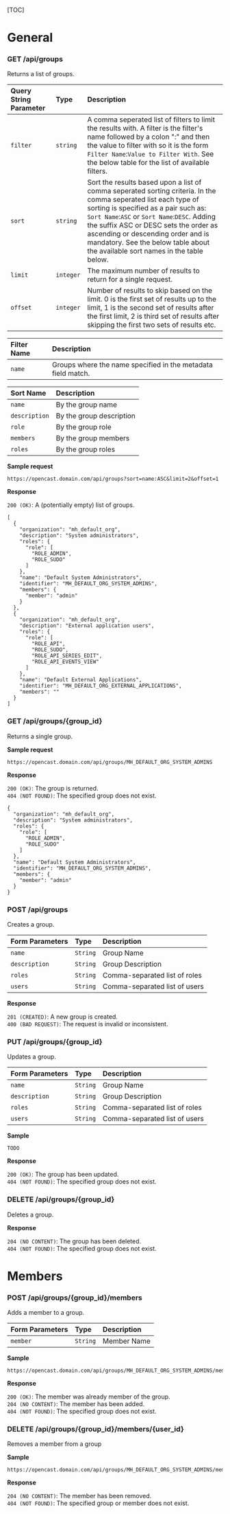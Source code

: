 [TOC]

# General

### GET /api/groups

Returns a list of groups.

Query String Parameter     |Type            | Description
:--------------------------|:---------------|:--------------------------------------------------------------------------
`filter`                   | `string`       | A comma seperated list of filters to limit the results with. A filter is the filter's name followed by a colon ":" and then the value to filter with so it is the form `Filter Name`:`Value to Filter With`. See the below table for the list of available filters.
`sort`                     | `string`       | Sort the results based upon a list of comma seperated sorting criteria. In the comma seperated list each type of sorting is specified as a pair such as: `Sort Name`:`ASC` or `Sort Name`:`DESC`. Adding the suffix ASC or DESC sets the order as ascending or descending order and is mandatory. See the below table about the available sort names in the table below.
`limit`                    | `integer`      | The maximum number of results to return for a single request.
`offset`                   | `integer`      | Number of results to skip based on the limit. 0 is the first set of results up to the limit, 1 is the second set of results after the first limit, 2 is third set of results after skipping the first two sets of results etc.

Filter Name     | Description
:---------------|:------------------
`name`          | Groups where the name specified in the metadata field match.

Sort Name        | Description
:----------------|:---------------
`name`           | By the group name
`description`    | By the group description
`role`           | By the group role
`members`        | By the group members
`roles`          | By the group roles

__Sample request__
```
https://opencast.domain.com/api/groups?sort=name:ASC&limit=2&offset=1
```

__Response__

`200 (OK)`: A (potentially empty) list of groups.

```
[
  {
    "organization": "mh_default_org",
    "description": "System administrators",
    "roles": {
      "role": [
        "ROLE_ADMIN",
        "ROLE_SUDO"
      ]
    },
    "name": "Default System Administrators",
    "identifier": "MH_DEFAULT_ORG_SYSTEM_ADMINS",
    "members": {
      "member": "admin"
    }
  },
  {
    "organization": "mh_default_org",
    "description": "External application users",
    "roles": {
      "role": [
        "ROLE_API",
        "ROLE_SUDO",
        "ROLE_API_SERIES_EDIT",
        "ROLE_API_EVENTS_VIEW"
      ]
    },
    "name": "Default External Applications",
    "identifier": "MH_DEFAULT_ORG_EXTERNAL_APPLICATIONS",
    "members": ""
  }
]
```

### GET /api/groups/{group_id}

Returns a single group.

__Sample request__
```
https://opencast.domain.com/api/groups/MH_DEFAULT_ORG_SYSTEM_ADMINS
```

__Response__

`200 (OK)`: The group is returned.<br/>
`404 (NOT FOUND)`: The specified group does not exist.

```
{
  "organization": "mh_default_org",
  "description": "System administrators",
  "roles": {
    "role": [
      "ROLE_ADMIN",
      "ROLE_SUDO"
    ]
  },
  "name": "Default System Administrators",
  "identifier": "MH_DEFAULT_ORG_SYSTEM_ADMINS",
  "members": {
    "member": "admin"
  }
}
```

### POST /api/groups

Creates a group.

Form Parameters            |Type            | Description
:--------------------------|:---------------|:----------------------------
`name`                     | `String`       | Group Name
`description`              | `String`       | Group Description
`roles`                    | `String`       | Comma-separated list of roles
`users`                    | `String`       | Comma-separated list of users

__Response__

`201 (CREATED)`: A new group is created.<br/>
`400 (BAD REQUEST)`: The request is invalid or inconsistent.

### PUT /api/groups/{group_id}

Updates a group.

Form Parameters            |Type            | Description
:--------------------------|:---------------|:----------------------------
`name`                     | `String`       | Group Name
`description`              | `String`       | Group Description
`roles`                    | `String`       | Comma-separated list of roles
`users`                    | `String`       | Comma-separated list of users

__Sample__

```
TODO
```

__Response__

`200 (OK)`: The group has been updated.<br/>
`404 (NOT FOUND)`: The specified group does not exist.<br/>

### DELETE /api/groups/{group_id}

Deletes a group.

__Response__

`204 (NO CONTENT)`: The group has been deleted.<br/>
`404 (NOT FOUND)`: The specified group does not exist.

# Members

### POST /api/groups/{group_id}/members

Adds a member to a group.

Form Parameters            |Type            | Description
:--------------------------|:---------------|:----------------------------
`member`                   | `String`       | Member Name

__Sample__
```
https://opencast.domain.com/api/groups/MH_DEFAULT_ORG_SYSTEM_ADMINS/members
```

__Response__

`200 (OK)`: The member was already member of the group.<br/>
`204 (NO CONTENT)`: The member has been added.<br/>
`404 (NOT FOUND)`: The specified group does not exist.

### DELETE /api/groups/{group_id}/members/{user_id}

Removes a member from a group

__Sample__
```
https://opencast.domain.com/api/groups/MH_DEFAULT_ORG_SYSTEM_ADMINS/members/admin
```

__Response__

`204 (NO CONTENT)`: The member has been removed.<br/>
`404 (NOT FOUND)`: The specified group or member does not exist.
